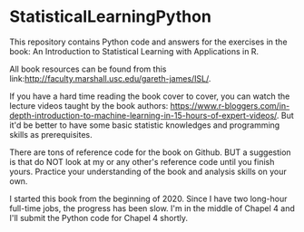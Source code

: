 # StatisticalLearningPython

This repository contains Python code and answers for the exercises in the book: An Introduction to Statistical Learning with Applications in R. 

All book resources can be found from this link:http://faculty.marshall.usc.edu/gareth-james/ISL/.

If you have a hard time reading the book cover to cover, you can watch the lecture videos taught by the book authors: 
https://www.r-bloggers.com/in-depth-introduction-to-machine-learning-in-15-hours-of-expert-videos/. But it'd be better to have some basic statistic knowledges and programming skills as prerequisites. 

There are tons of reference code for the book on Github. BUT a suggestion is that do NOT look at my or any other's reference code until you finish yours. Practice your understanding of the book and analysis skills on your own.  

I started this book from the beginning of 2020. Since I have two long-hour full-time jobs, the progress has been slow. I'm in the middle of Chapel 4 and I'll submit the Python code for Chapel 4 shortly. 

